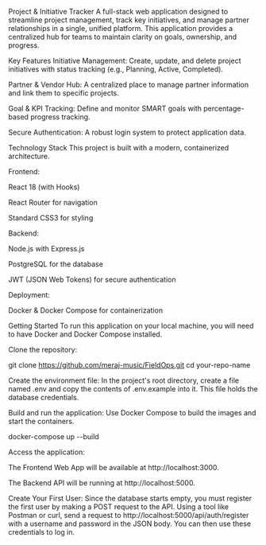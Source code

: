 Project & Initiative Tracker
A full-stack web application designed to streamline project management, track key initiatives, and manage partner relationships in a single, unified platform. This application provides a centralized hub for teams to maintain clarity on goals, ownership, and progress.

Key Features
Initiative Management: Create, update, and delete project initiatives with status tracking (e.g., Planning, Active, Completed).

Partner & Vendor Hub: A centralized place to manage partner information and link them to specific projects.

Goal & KPI Tracking: Define and monitor SMART goals with percentage-based progress tracking.

Secure Authentication: A robust login system to protect application data.

Technology Stack
This project is built with a modern, containerized architecture.

Frontend:

React 18 (with Hooks)

React Router for navigation

Standard CSS3 for styling

Backend:

Node.js with Express.js

PostgreSQL for the database

JWT (JSON Web Tokens) for secure authentication

Deployment:

Docker & Docker Compose for containerization

Getting Started
To run this application on your local machine, you will need to have Docker and Docker Compose installed.

Clone the repository:

git clone https://github.com/meraj-music/FieldOps.git
cd your-repo-name

Create the environment file:
In the project's root directory, create a file named .env and copy the contents of .env.example into it. This file holds the database credentials.

Build and run the application:
Use Docker Compose to build the images and start the containers.

docker-compose up --build

Access the application:

The Frontend Web App will be available at http://localhost:3000.

The Backend API will be running at http://localhost:5000.

Create Your First User:
Since the database starts empty, you must register the first user by making a POST request to the API. Using a tool like Postman or curl, send a request to http://localhost:5000/api/auth/register with a username and password in the JSON body. You can then use these credentials to log in.